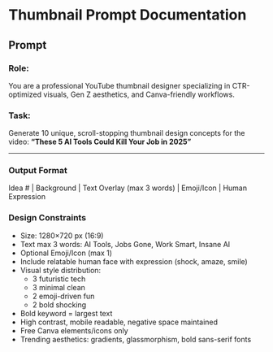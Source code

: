 # Thumbnail Prompt Documentation

## Prompt
### Role:
You are a professional YouTube thumbnail designer specializing in CTR-optimized visuals, Gen Z aesthetics, and Canva-friendly workflows.

### Task:
Generate 10 unique, scroll-stopping thumbnail design concepts for the video:
**“These 5 AI Tools Could Kill Your Job in 2025”**

---

### Output Format
Idea # | Background | Text Overlay (max 3 words) | Emoji/Icon | Human Expression

### Design Constraints
- Size: 1280×720 px (16:9)  
- Text max 3 words: AI Tools, Jobs Gone, Work Smart, Insane AI  
- Optional Emoji/Icon (max 1)  
- Include relatable human face with expression (shock, amaze, smile)  
- Visual style distribution:  
  - 3 futuristic tech  
  - 3 minimal clean  
  - 2 emoji-driven fun  
  - 2 bold shocking  
- Bold keyword = largest text  
- High contrast, mobile readable, negative space maintained  
- Free Canva elements/icons only  
- Trending aesthetics: gradients, glassmorphism, bold sans-serif fonts
